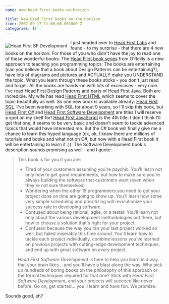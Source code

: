 ```yaml
---
name: new-head-first-books-on-horizon

title: New Head First Books on the Horizon
time: 2007-09-17 11:00:00.001000 Z
categories: []
---
```


<img src="http://www.oreilly.com/catalog/covers/9780596527358_cat.gif" style="margin: 10px 10px 0pt 0pt; float: left;" title="Head First SF Development" />I just headed over to <a href="http://www.headfirstlabs.com">Head First Labs</a> and found - to my surprise - that there are 4 new books on the horizon. For those of you who didn't have the joy to read one of these wonderful books: The <a href="http://www.oreilly.com/store/series/headfirst.csp">Head First book series</a> from O'Reilly is a new approach to teaching you programming topics: The books are entertaining (can you believe that a book about Design Patterns can be entertaining?), have lots of diagrams and pictures and ACTUALLY make you UNDERSTAND the topic. What you learn through these books sticks - you don't just read and forget. All the books are hands-on with lots of excercises - very nice. I've read <a href="http://www.oreilly.com/catalog/hfdesignpat/">Head First Design Patterns</a> and parts of <a href="http://www.oreilly.com/catalog/hfjava2/%0A">Head First Java</a>. Both are incredible. My wife has read <a href="http://www.oreilly.com/catalog/hfhtmlcss/">Head First HTML</a> which seems to cover the topic beautifully as well.
So one new book is available already: <a href="http://www.oreilly.com/catalog/9780596526849/">Head First SQL</a>. I've been working with SQL for about 9 years, so I'll skip this book, but <a href="http://www.oreilly.com/catalog/9780596514822/">Head First C#</a> and <a href="http://www.oreilly.com/catalog/9780596527358/">Head First Software Development</a> are titles I will reserve a spot on my shelf for!
<a href="http://www.oreilly.com/catalog/9780596527747/">Head First JavaScript</a> is the 4th title: I don't think I'll get that one, it seems to be very basic and doesn't seem to tackle advanced topics that would have interested me. But the C# book will finally give me a chance to learn this hyped language (ok, ok, I know there are millions of tutorials and books and what not on C#, but now with a Head First book it will be entertaining to learn it :)).
The Software Development book's description sounds promising as well - and I quote:

<blockquote>
This book is for you if you are:
<ul><li>Tired of your customers assuming you're psychic. You'll learn not only how to get good requirements, but how to make sure you're always building the software that customers want (even when they're not sure themselves)</li>
<li>Wondering when the other 15 programmers you need to get your project done on time are going to show up. You'll learn how some very simple scheduling and prioritizing will revolutionize your success rate in developing software.</li>
<li>Confused about being rational, agile, or a tester. You'll learn not only about the various development methodologies out there, but how to choose a solution that's right for your project.</li>
<li>Confused because the way you ran your last project worked so well, but failed miserably this time around. You'll learn how to tackle each project individually, combine lessons you've learned on previous projects with cutting-edge development techniques, and end up with great software on <em>every</em> project.</li></ul>

<em>Head First Software Development</em> is here to help you learn in a way that your brain likes... and you'll have a blast along the way. Why pick up hundreds of boring books on the philosophy of this approach or the formal techniques required for that one? Stick with <em>Head First Software Development</em>, and your projects will succeed like never before. Go on, get started... you'll learn and have fun. We promise.

</blockquote>

Sounds good, eh?
